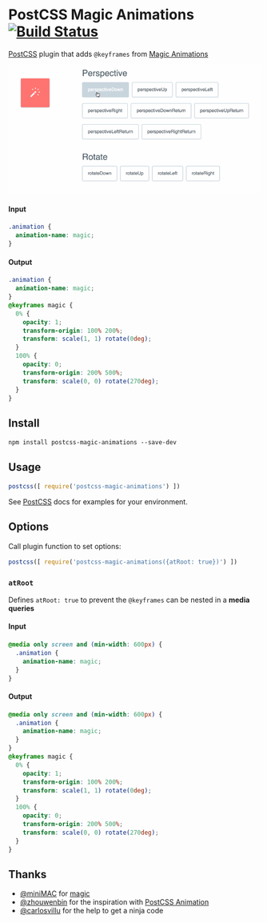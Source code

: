 # PostCSS Magic Animations [![Build Status][ci-img]][ci]

[PostCSS]: https://github.com/postcss/postcss
[ci-img]:  https://travis-ci.org/nucliweb/postcss-magic-animations.svg
[ci]:      https://travis-ci.org/nucliweb/postcss-magic-animations

[PostCSS](https://github.com/postcss/postcss/) plugin that adds `@keyframes` from [Magic Animations](https://github.com/miniMAC/magic)

![Screen](./magic.gif)

#### Input
```css
.animation {
  animation-name: magic;
}
```

#### Output
```css
.animation {
  animation-name: magic;
}
@keyframes magic {
  0% {
    opacity: 1;
    transform-origin: 100% 200%;
    transform: scale(1, 1) rotate(0deg);
  }
  100% {
    opacity: 0;
    transform-origin: 200% 500%;
    transform: scale(0, 0) rotate(270deg);
  }
}
```

## Install
```
npm install postcss-magic-animations --save-dev
```

## Usage

```js
postcss([ require('postcss-magic-animations') ])
```

See [PostCSS](https://github.com/postcss/postcss) docs for examples for your environment.

## Options

Call plugin function to set options:

```js
postcss([ require('postcss-magic-animations({atRoot: true})') ])
```

### `atRoot`

Defines `atRoot: true` to prevent the `@keyframes` can be nested in a ​**media queries**

#### Input
```css
@media only screen and (min-width: 600px) {
  .animation {
    animation-name: magic;
  }
}
```

#### Output
```css
@media only screen and (min-width: 600px) {
  .animation {
    animation-name: magic;
  }
}
@keyframes magic {
  0% {
    opacity: 1;
    transform-origin: 100% 200%;
    transform: scale(1, 1) rotate(0deg);
  }
  100% {
    opacity: 0;
    transform-origin: 200% 500%;
    transform: scale(0, 0) rotate(270deg);
  }
}

```


## Thanks
* [@miniMAC](https://github.com/miniMAC) for [magic](https://github.com/miniMAC/magic)
* [@zhouwenbin](https://github.com/zhouwenbin) for the inspiration with [PostCSS Animation](https://github.com/zhouwenbin/postcss-animation)
* [@carlosvillu](https://github.com/carlosvillu) for the help to get a ninja code
